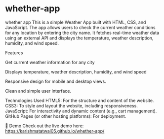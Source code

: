 # whether-app
whether app
This is a simple Weather App built with HTML, CSS, and JavaScript. The app allows users to check the current weather conditions for any location by entering the city name. It fetches real-time weather data using an external API and displays the temperature, weather description, humidity, and wind speed.

Features

Get current weather information for any city

Displays temperature, weather description, humidity, and wind speed

Responsive design for mobile and desktop views.

Clean and simple user interface.


 Technologies Used 
 HTML5: For the structure and content of the website. 
 CSS3: To style and layout the website, including responsiveness.
 JavaScript: For interactivity and dynamic content (e.g., cart management).
 GitHub Pages (or other hosting platforms): For deployment.

📸 Demo Check out the live demo here: https://karishmatatwal05.github.io/whether-app/

